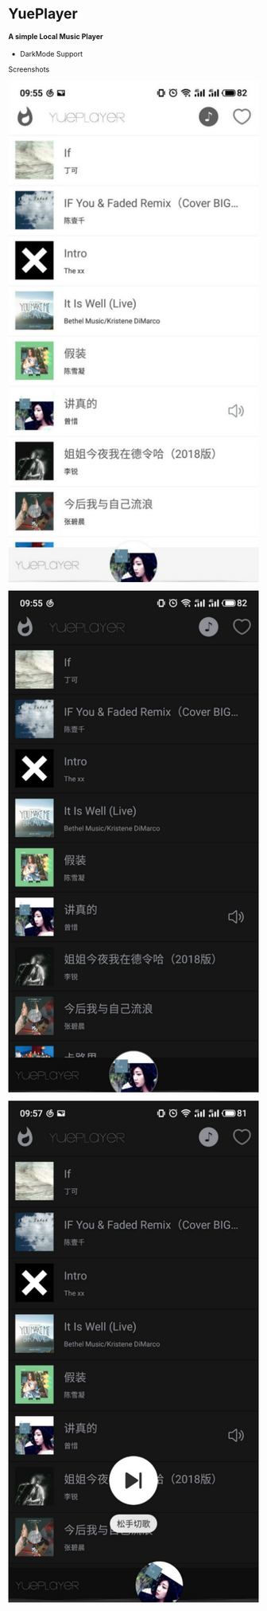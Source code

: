 # YuePlayer
#### A simple Local Music Player

+ DarkMode Support

Screenshots

![](https://github.com/breewf/YuePlayer/blob/master/Screenshots/screenshort10.jpg)

![](https://github.com/breewf/YuePlayer/blob/master/Screenshots/screenshort11.jpg)

![](https://github.com/breewf/YuePlayer/blob/master/Screenshots/screenshort12.jpg)
